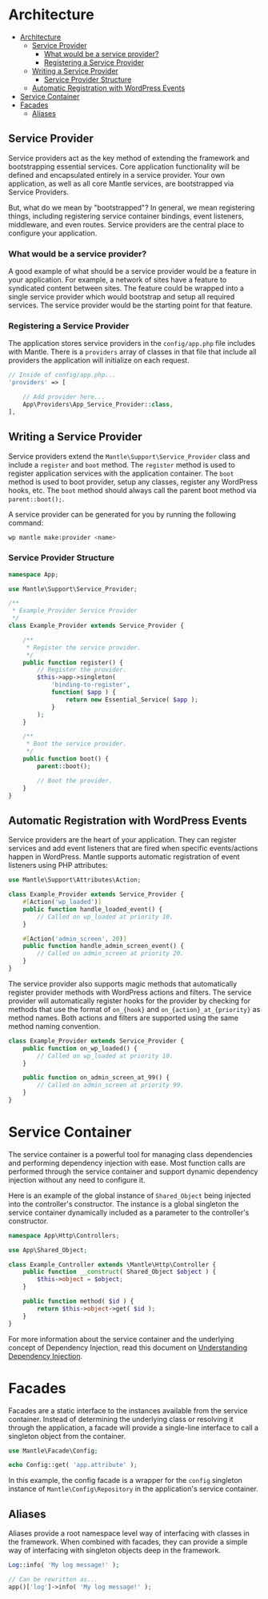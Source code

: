 # Architecture

- [Architecture](#architecture)
	- [Service Provider](#service-provider)
		- [What would be a service provider?](#what-would-be-a-service-provider)
		- [Registering a Service Provider](#registering-a-service-provider)
	- [Writing a Service Provider](#writing-a-service-provider)
		- [Service Provider Structure](#service-provider-structure)
	- [Automatic Registration with WordPress Events](#automatic-registration-with-wordpress-events)
- [Service Container](#service-container)
- [Facades](#facades)
	- [Aliases](#aliases)

## Service Provider
Service providers act as the key method of extending the framework and
bootstrapping essential services. Core application functionality will be defined
and encapsulated entirely in a service provider. Your own application, as well
as all core Mantle services, are bootstrapped via Service Providers.

But, what do we mean by "bootstrapped"? In general, we mean registering things,
including registering service container bindings, event listeners, middleware,
and even routes. Service providers are the central place to configure your
application.

### What would be a service provider?
A good example of what should be a service provider would be a feature in your
application. For example, a network of sites have a feature to syndicated content
between sites. The feature could be wrapped into a single service provider which
would bootstrap and setup all required services. The service provider would be the
starting point for that feature.

### Registering a Service Provider
The application stores service providers in the `config/app.php` file includes
with Mantle. There is a `providers` array of classes in that file that include
all providers the application will initialize on each request.

```php
// Inside of config/app.php...
'providers' => [

	// Add provider here...
	App\Providers\App_Service_Provider::class,
],
```

## Writing a Service Provider
Service providers extend the `Mantle\Support\Service_Provider` class and
include a `register` and `boot` method. The `register` method is used to
register application services with the application container. The `boot` method
is used to boot provider, setup any classes, register any WordPress hooks, etc.
The `boot` method should always call the parent boot method via `parent::boot();`.

A service provider can be generated for you by running the following command:

```bash
wp mantle make:provider <name>
```

### Service Provider Structure
```php
namespace App;

use Mantle\Support\Service_Provider;

/**
 * Example_Provider Service Provider
 */
class Example_Provider extends Service_Provider {

	/**
	 * Register the service provider.
	 */
	public function register() {
		// Register the provider.
		$this->app->singleton(
			'binding-to-register',
			function( $app ) {
				return new Essential_Service( $app );
			}
		);
	}

	/**
	 * Boot the service provider.
	 */
	public function boot() {
		parent::boot();

		// Boot the provider.
	}
}
```

## Automatic Registration with WordPress Events

Service providers are the heart of your application. They can register services
and add event listeners that are fired when specific events/actions happen in
WordPress. Mantle supports automatic registration of event listeners using PHP
attributes:

```php
use Mantle\Support\Attributes\Action;

class Example_Provider extends Service_Provider {
	#[Action('wp_loaded')]
	public function handle_loaded_event() {
		// Called on wp_loaded at priority 10.
	}

	#[Action('admin_screen', 20)]
	public function handle_admin_screen_event() {
		// Called on admin_screen at priority 20.
	}
}
```

The service provider also supports magic methods that automatically register
provider methods with WordPress actions and filters. The service provider will
automatically register hooks for the provider by checking for methods that use
the format of `on_{hook}` and `on_{action}_at_{priority}` as method names. Both
actions and filters are supported using the same method naming convention.

```php
class Example_Provider extends Service_Provider {
	public function on_wp_loaded() {
		// Called on wp_loaded at priority 10.
	}

	public function on_admin_screen_at_99() {
		// Called on admin_screen at priority 99.
	}
}
```

# Service Container
The service container is a powerful tool for managing class dependencies and
performing dependency injection with ease. Most function calls are performed
through the service container and support dynamic dependency injection without
any need to configure it.

Here is an example of the global instance of `Shared_Object` being injected into
the controller's constructor. The instance is a global singleton the service
container dynamically included as a parameter to the controller's constructor.

```php
namespace App\Http\Controllers;

use App\Shared_Object;

class Example_Controller extends \Mantle\Http\Controller {
	public function __construct( Shared_Object $object ) {
		$this->object = $object;
	}

	public function method( $id ) {
		return $this->object->get( $id );
	}
}
```

For more information about the service container and the underlying concept of
Dependency Injection, read this document on [Understanding Dependency Injection](https://php-di.org/doc/understanding-di.html).

# Facades
Facades are a static interface to the instances available from the service
container. Instead of determining the underlying class or resolving it through
the application, a facade will provide a single-line interface to call a
singleton object from the container.

```php
use Mantle\Facade\Config;

echo Config::get( 'app.attribute' );
```

In this example, the config facade is a wrapper for the `config` singleton instance of `Mantle\Config\Repository` in the application's service container.

## Aliases
Aliases provide a root namespace level way of interfacing with classes in the
framework. When combined with facades, they can provide a simple way of
interfacing with singleton objects deep in the framework.


```php
Log::info( 'My log message!' );

// Can be rewritten as...
app()['log']->info( 'My log message!' );
```
